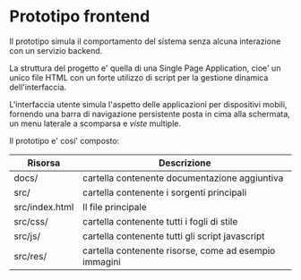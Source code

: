 # Prototipo frontend
Il prototipo simula il comportamento del sistema senza alcuna interazione
con un servizio backend.

La struttura del progetto e' quella di una Single Page Application, cioe'
un unico file HTML con un forte utilizzo di script per la gestione dinamica
dell'interfaccia.

L'interfaccia utente simula l'aspetto delle applicazioni per dispositivi
mobili, fornendo una barra di navigazione persistente posta in cima alla
schermata, un menu laterale a scomparsa e *viste* multiple.

Il prototipo e' cosi' composto:

| Risorsa   | Descrizione |
|-----------|-------------|
| docs/          | cartella contenente documentazione aggiuntiva |
| src/           | cartella contenente i sorgenti principali |
| src/index.html | Il file principale |
| src/css/       | cartella contenente tutti i fogli di stile |
| src/js/        | cartella contenente tutti gli script javascript |
| src/res/       | cartella contenente risorse, come ad esempio immagini |

